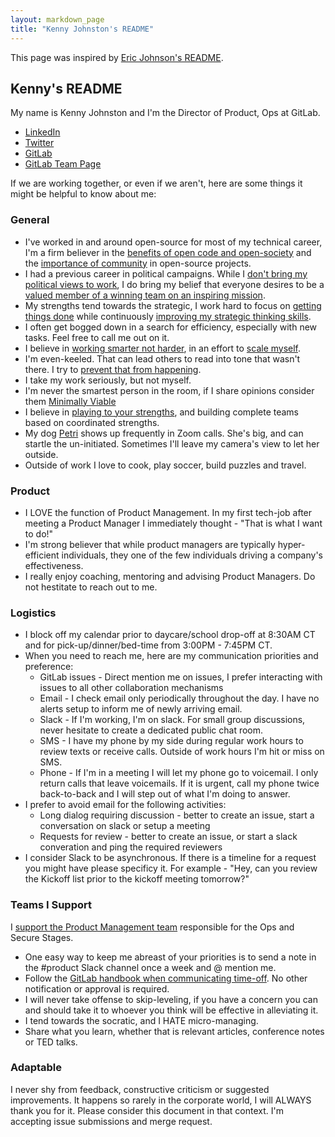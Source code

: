 ```yaml
---
layout: markdown_page
title: "Kenny Johnston's README"
---
```


This page was inspired by [Eric Johnson's README](https://about.gitlab.com/handbook/engineering/erics-readme/).

## Kenny's README
My name is Kenny Johnston and I'm the Director of Product, Ops at GitLab.
* [LinkedIn](https://www.linkedin.com/in/kencjohnston/)
* [Twitter](https://twitter.com/kencjohnston)
* [GitLab](https://gitlab.com/kencjohnston)
* [GitLab Team Page](https://about.gitlab.com/company/team/#kencjohnston)

If we are working together, or even if we aren't, here are some things it might be helpful to know about me:

### General 
* I've worked in and around open-source for most of my technical career, I'm a firm believer in the [benefits of open code and open-society](https://cyber.harvard.edu/works/lessig/opensocd1.pdf) and the [importance of community](https://thenewstack.io/power-community-open-source/) in open-source projects.
* I had a previous career in political campaigns. While I [don't bring my political views to work](https://about.gitlab.com/handbook/values/#dont-bring-religion-or-politics-to-work), I do bring my belief that everyone desires to be a [valued member of a winning team on an inspiring mission](https://blog.rackspace.com/whats-core-rackspace-core-values). 
* My strengths tend towards the strategic, I work hard to focus on [getting things done](https://en.wikipedia.org/wiki/Getting_Things_Done) while continuously [improving my strategic thinking skills](https://hbr.org/2016/12/4-ways-to-improve-your-strategic-thinking-skills). 
* I often get bogged down in a search for efficiency, especially with new tasks. Feel free to call me out on it.
* I believe in [working smarter not harder](https://www.inc.com/john-rampton/work-smarter-not-harder-10-ways-to-be-more-effective-at-work.html), in an effort to [scale myself](https://firstround.com/review/our-6-must-reads-for-scaling-yourself-as-a-leader/). 
* I'm even-keeled. That can lead others to read into tone that wasn't there. I try to [prevent that from happening](https://www.fastcompany.com/3054178/5-ways-to-avoid-a-massive-email-misunderstanding).
* I take my work seriously, but not myself. 
* I'm never the smartest person in the room, if I share opinions consider them [Minimally Viable](https://about.gitlab.com/handbook/values/#minimum-viable-change-mvc)
* I believe in [playing to your strengths](https://hbr.org/2005/01/how-to-play-to-your-strengths), and building complete teams based on coordinated strengths. 
* My dog [Petri](https://about.gitlab.com/company/team-pets/#87-petri) shows up frequently in Zoom calls. She's big, and can startle the un-initiated. Sometimes I'll leave my camera's view to let her outside. 
* Outside of work I love to cook, play soccer, build puzzles and travel. 

### Product
* I LOVE the function of Product Management. In my first tech-job after meeting a Product Manager I immediately thought - "That is what I want to do!"
* I'm strong believer that while product managers are typically hyper-efficient individuals, they one of the few individuals driving a company's effectiveness.
* I really enjoy coaching, mentoring and advising Product Managers. Do not hestitate to reach out to me.

### Logistics
* I block off my calendar prior to daycare/school drop-off at 8:30AM CT and for pick-up/dinner/bed-time from 3:00PM - 7:45PM CT.
* When you need to reach me, here are my communication priorities and preference:
    * GitLab issues - Direct mention me on issues, I prefer interacting with issues to all other collaboration mechanisms 
    * Email - I check email only periodically throughout the day. I have no alerts setup to inform me of newly arriving email. 
    * Slack - If I'm working, I'm on slack. For small group discussions, never hesitate to create a dedicated public chat room. 
    * SMS - I have my phone by my side during regular work hours to review texts or receive calls. Outside of work hours I'm hit or miss on SMS.
    * Phone - If I'm in a meeting I will let my phone go to voicemail. I only return calls that leave voicemails. If it is urgent, call my phone twice back-to-back and I will step out of what I'm doing to answer.
* I prefer to avoid email for the following activities:
    * Long dialog requiring discussion - better to create an issue, start a conversation on slack or setup a meeting
    * Requests for review - better to create an issue, or start a slack converation and ping the required reviewers
* I consider Slack to be asynchronous. If there is a timeline for a request you might have please specificy it. For example - "Hey, can you review the Kickoff list prior to the kickoff meeting tomorrow?"

### Teams I Support
I [support the Product Management team](https://about.gitlab.com/company/team/org-chart/) responsible for the Ops and Secure Stages. 
* One easy way to keep me abreast of your priorities is to send a note in the #product Slack channel once a week and @ mention me. 
* Follow the [GitLab handbook when communicating time-off](https://about.gitlab.com/handbook/paid-time-off/#communicating-your-time-off). No other notification or approval is required.
* I will never take offense to skip-leveling, if you have a concern you can and should take it to whoever you think will be effective in alleviating it.
* I tend towards the socratic, and I HATE micro-managing.
* Share what you learn, whether that is relevant articles, conference notes or TED talks.

### Adaptable
I never shy from feedback, constructive criticism or suggested improvements. It happens so rarely in the corporate world, I will ALWAYS thank you for it. Please consider this document in that context. I'm accepting issue submissions and merge request.